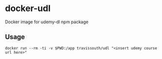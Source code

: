 # docker-udl
Docker image for udemy-dl npm package

## Usage

```shell
docker run --rm -ti -v $PWD:/app travissouth/udl "<insert udemy course url here>"
```